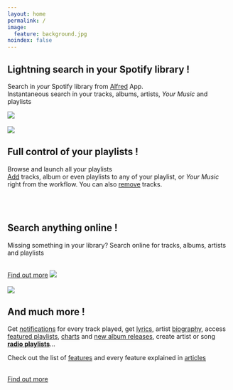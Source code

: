 ```yaml
---
layout: home
permalink: /
image:
  feature: background.jpg
noindex: false
---
```



<!-- <iframe width="300" height="215" src="//www.youtube.com/embed/W0y2aKQQk4A" frameborder="0"> </iframe>-->

<sectionleft>
  <leftside>

<h2>Lightning search in your Spotify library !</h2>

<p>Search in <em>your</em> Spotify library from <a href="http://www.alfredapp.com">Alfred</a> App.

<br>
Instantaneous search in your tracks, albums, artists, <em>Your Music</em> and playlists</p>

  </leftside>
  <rightside><a href="{{ site.url }}/images/index1.gif"><img src="{{ site.url }}/images/index1.gif"></a></rightside>
</sectionleft>


<br>
<br>


<sectionright>
  <leftside><img src="{{ site.url }}/images/index3.jpg"></a></leftside>
  <rightside>
  
<h2>Full control of your playlists !</h2>

<p>Browse and launch all your playlists
<br>
<a href="{{ site.url }}/articles/add">Add</a> tracks, album or even playlists to any of your playlist, or <em>Your Music</em> right from the workflow.
You can also <a href="{{ site.url }}/articles/remove">remove</a> tracks.</p>

  </rightside>
</sectionright>


<br>
<br>


<sectionleft>
  <leftside>

<h2>Search anything online !</h2>

<p>Missing something in your library? Search online for tracks, albums, artists and playlists</p>

<br>
<a href="{{ site.url }}/articles/search-online" class="btn-success">Find out more</a>

  </leftside>
  <rightside><a href="{{ site.url }}/images/index2.gif"><img src="{{ site.url }}/images/index2.gif"></a></rightside>
</sectionleft>

<br>
<br>


<sectionright>
  <leftside><img src="{{ site.url }}/images/biography2.jpg"></a></leftside>
  <rightside>
  
<h2>And much more !</h2>

<p>Get <a href="{{ site.url }}/articles/now-playing">notifications</a> for every track played, get <a href="{{ site.url }}/articles/lyrics">lyrics</a>, artist <a href="{{ site.url }}/articles/biography">biography</a>, access <a href="{{ site.url }}/articles/featured-playlists">featured playlists</a>, <a href="{{ site.url }}/articles/charts">charts</a> and <a href="{{ site.url }}/articles/new-releases">new album releases</a>, create artist or song <a href="{{ site.url }}/articles/radio-playlists"><strong>radio playlists</strong></a>...</p>

<p>Check out the list of <a href="{{ site.url }}/features">features</a> and every feature explained in <a href="{{ site.url }}/articles/">articles</a></p>

<br>
<a href="{{ site.url }}/features" class="btn-success">Find out more</a>


  </rightside>
</sectionright>

